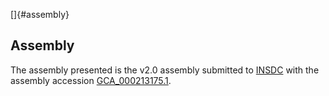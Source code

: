 []{#assembly}

Assembly
--------

The assembly presented is the v2.0 assembly submitted to
[INSDC](http://www.insdc.org) with the assembly accession
[GCA\_000213175.1](http://www.ebi.ac.uk/ena/data/view/GCA_000213175.1).
